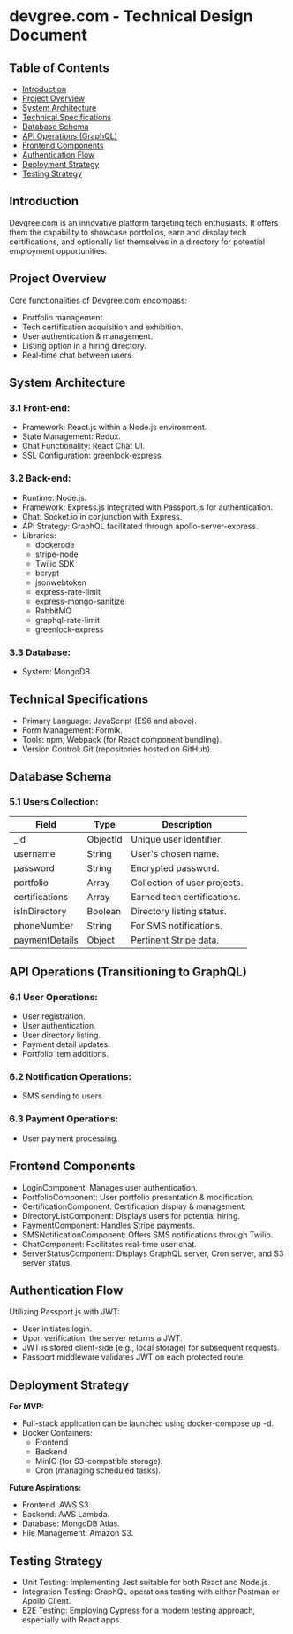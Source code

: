 # devgree.com - Technical Design Document

## Table of Contents
- [Introduction](#introduction)
- [Project Overview](#project-overview)
- [System Architecture](#system-architecture)
- [Technical Specifications](#technical-specifications)
- [Database Schema](#database-schema)
- [API Operations (GraphQL)](#api-operations-graphql)
- [Frontend Components](#frontend-components)
- [Authentication Flow](#authentication-flow)
- [Deployment Strategy](#deployment-strategy)
- [Testing Strategy](#testing-strategy)

## Introduction
Devgree.com is an innovative platform targeting tech enthusiasts. It offers them the capability to showcase portfolios, earn and display tech certifications, and optionally list themselves in a directory for potential employment opportunities.

## Project Overview
Core functionalities of Devgree.com encompass:
- Portfolio management.
- Tech certification acquisition and exhibition.
- User authentication & management.
- Listing option in a hiring directory.
- Real-time chat between users.

## System Architecture
### 3.1 Front-end:
- Framework: React.js within a Node.js environment.
- State Management: Redux.
- Chat Functionality: React Chat UI.
- SSL Configuration: greenlock-express.

### 3.2 Back-end:
- Runtime: Node.js.
- Framework: Express.js integrated with Passport.js for authentication.
- Chat: Socket.io in conjunction with Express.
- API Strategy: GraphQL facilitated through apollo-server-express.
- Libraries:
  - dockerode
  - stripe-node
  - Twilio SDK
  - bcrypt
  - jsonwebtoken
  - express-rate-limit
  - express-mongo-sanitize
  - RabbitMQ
  - graphql-rate-limit
  - greenlock-express

### 3.3 Database:
- System: MongoDB.

## Technical Specifications
- Primary Language: JavaScript (ES6 and above).
- Form Management: Formik.
- Tools: npm, Webpack (for React component bundling).
- Version Control: Git (repositories hosted on GitHub).

## Database Schema
### 5.1 Users Collection:
| Field           | Type     | Description                           |
|-----------------|----------|---------------------------------------|
| _id             | ObjectId | Unique user identifier.               |
| username        | String   | User's chosen name.                   |
| password        | String   | Encrypted password.                   |
| portfolio       | Array    | Collection of user projects.          |
| certifications  | Array    | Earned tech certifications.           |
| isInDirectory   | Boolean  | Directory listing status.             |
| phoneNumber     | String   | For SMS notifications.                |
| paymentDetails  | Object   | Pertinent Stripe data.                |

## API Operations (Transitioning to GraphQL)
### 6.1 User Operations:
- User registration.
- User authentication.
- User directory listing.
- Payment detail updates.
- Portfolio item additions.

### 6.2 Notification Operations:
- SMS sending to users.

### 6.3 Payment Operations:
- User payment processing.

## Frontend Components
- LoginComponent: Manages user authentication.
- PortfolioComponent: User portfolio presentation & modification.
- CertificationComponent: Certification display & management.
- DirectoryListComponent: Displays users for potential hiring.
- PaymentComponent: Handles Stripe payments.
- SMSNotificationComponent: Offers SMS notifications through Twilio.
- ChatComponent: Facilitates real-time user chat.
- ServerStatusComponent: Displays GraphQL server, Cron server, and S3 server status.

## Authentication Flow
Utilizing Passport.js with JWT:
- User initiates login.
- Upon verification, the server returns a JWT.
- JWT is stored client-side (e.g., local storage) for subsequent requests.
- Passport middleware validates JWT on each protected route.

## Deployment Strategy
**For MVP:**
- Full-stack application can be launched using docker-compose up -d.
- Docker Containers:
  - Frontend
  - Backend
  - MinIO (for S3-compatible storage).
  - Cron (managing scheduled tasks).

**Future Aspirations:**
- Frontend: AWS S3.
- Backend: AWS Lambda.
- Database: MongoDB Atlas.
- File Management: Amazon S3.

## Testing Strategy
- Unit Testing: Implementing Jest suitable for both React and Node.js.
- Integration Testing: GraphQL operations testing with either Postman or Apollo Client.
- E2E Testing: Employing Cypress for a modern testing approach, especially with React apps.
